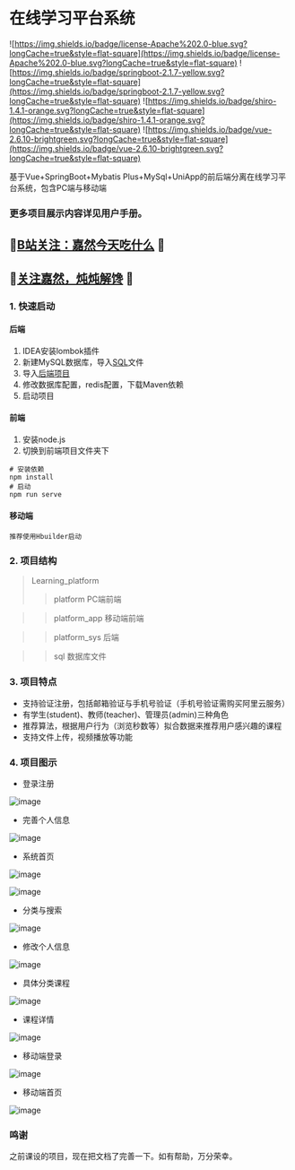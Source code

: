 # 在线学习平台系统
![https://img.shields.io/badge/license-Apache%202.0-blue.svg?longCache=true&style=flat-square](https://img.shields.io/badge/license-Apache%202.0-blue.svg?longCache=true&style=flat-square)
![https://img.shields.io/badge/springboot-2.1.7-yellow.svg?longCache=true&style=flat-square](https://img.shields.io/badge/springboot-2.1.7-yellow.svg?longCache=true&style=flat-square)
![https://img.shields.io/badge/shiro-1.4.1-orange.svg?longCache=true&style=flat-square](https://img.shields.io/badge/shiro-1.4.1-orange.svg?longCache=true&style=flat-square)
![https://img.shields.io/badge/vue-2.6.10-brightgreen.svg?longCache=true&style=flat-square](https://img.shields.io/badge/vue-2.6.10-brightgreen.svg?longCache=true&style=flat-square)


基于Vue+SpringBoot+Mybatis Plus+MySql+UniApp的前后端分离在线学习平台系统，包含PC端与移动端


### 更多项目展示内容详见用户手册。
##  :sparkling_heart:[B站关注：嘉然今天吃什么](https://space.bilibili.com/672328094?from=search&seid=959638900625341813&spm_id_from=333.337.0.0) :sparkling_heart:
##  :sparkling_heart:[关注嘉然，炖炖解馋](https://space.bilibili.com/672328094?from=search&seid=959638900625341813&spm_id_from=333.337.0.0) :sparkling_heart:



### 1. 快速启动

#### 后端

1. IDEA安装lombok插件
2. 新建MySQL数据库，导入[SQL](/sql/lpf.sql)文件
3. 导入[后端项目](/platform_sys)
4. 修改数据库配置，redis配置，下载Maven依赖
5. 启动项目

#### 前端

1. 安装node.js
2. 切换到前端项目文件夹下
```
# 安装依赖
npm install 
# 启动
npm run serve
```
#### 移动端
```
推荐使用Hbuilder启动
```
### 2. 项目结构
> Learning_platform
>> platform PC端前端

>> platform_app 移动端前端

>> platform_sys 后端

>> sql 数据库文件

### 3. 项目特点
* 支持验证注册，包括邮箱验证与手机号验证（手机号验证需购买阿里云服务）
* 有学生(student)、教师(teacher)、管理员(admin)三种角色
* 推荐算法，根据用户行为（浏览秒数等）拟合数据来推荐用户感兴趣的课程
* 支持文件上传，视频播放等功能

### 4. 项目图示
* 登录注册

![image](https://user-images.githubusercontent.com/41564919/196928617-9e64d306-0550-4e2f-93db-9b205f994b5f.png)

* 完善个人信息

![image](https://user-images.githubusercontent.com/41564919/196928832-f88d8646-061b-4924-bdea-e62f06513730.png)

* 系统首页

![image](https://user-images.githubusercontent.com/41564919/196929106-66d4dfec-1172-409e-96f6-dc8e65aed6cd.png)

![image](https://user-images.githubusercontent.com/41564919/196929131-504530bd-449a-4a30-bbc3-d573753ad8a6.png)

* 分类与搜索

![image](https://user-images.githubusercontent.com/41564919/196929256-0c7abd33-d430-416f-ab30-9ae29bd76ce0.png)

* 修改个人信息

![image](https://user-images.githubusercontent.com/41564919/196929337-c500e167-435b-454c-b76f-f5c366521cec.png)

* 具体分类课程

![image](https://user-images.githubusercontent.com/41564919/196929437-f29f4317-d151-43c2-91ed-377f7ab6da59.png)

* 课程详情

![image](https://user-images.githubusercontent.com/41564919/196929536-a3c32727-ac5a-4c7b-927b-7a7d97d11307.png)

* 移动端登录

![image](https://user-images.githubusercontent.com/41564919/196929786-4947224e-3919-4f2e-9352-cfb0aedfed7e.png)

* 移动端首页

![image](https://user-images.githubusercontent.com/41564919/196929888-1a9dfcff-63d0-4a97-ad3f-11b92152bc62.png)

### 鸣谢

之前课设的项目，现在把文档了完善一下。如有帮助，万分荣幸。






